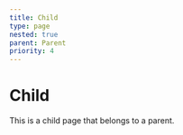 ```yaml
---
title: Child
type: page
nested: true
parent: Parent
priority: 4
---
```


Child
=====

This is a child page that belongs to a parent.

